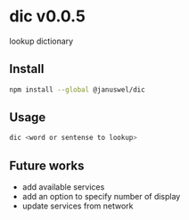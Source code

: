 dic v0.0.5
===

lookup dictionary

Install
---

```sh
npm install --global @januswel/dic
```

Usage
---

```sh
dic <word or sentense to lookup>
```

Future works
---

- add available services
- add an option to specify number of display
- update services from network

